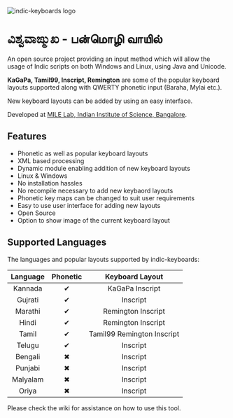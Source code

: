 ![indic-keyboards logo](https://raw.github.com/ssonal/indic-keyboards/master/images/indickeyboards.png)
# <b>ವಿಶ್ವವಾಙ್ಮುಖ</b> - <b>பன்மொழி வாயில்</b>

An open source project providing an input method which will allow the usage of Indic scripts on both Windows and Linux, using Java and Unicode.

**KaGaPa, Tamil99, Inscript, Remington** are some of the popular keyboard layouts supported along with QWERTY phonetic input (Baraha, Mylai etc.).

New keyboard layouts can be added by using an easy interface.

Developed at [MILE Lab, Indian Institute of Science, Bangalore](http://mile.ee.iisc.ernet.in).
## Features
+ Phonetic as well as popular keyboard layouts
+ XML based processing
+ Dynamic module enabling addition of new keyboard layouts
+ Linux & Windows
+ No installation hassles
+ No recompile necessary to add new keybaord layouts
+ Phonetic key maps can be changed to suit user requirements
+ Easy to use user interface for adding new layouts
+ Open Source
+ Option to show image of the current keyboard layout


## Supported Languages
The languages and popular layouts supported by indic-keyboards:

| Language | Phonetic | Keyboard Layout |
|:--------:|:--------:|:---------------:|
|  Kannada | &#10004; | KaGaPa Inscript |
| Gujrati  | &#10004; | Inscript        |
| Marathi  | &#10004; | Remington Inscript |
| Hindi    | &#10004; | Remington Inscript |
| Tamil    | &#10004; | Tamil99 Remington Inscript |
| Telugu   | &#10004; | Inscript |
| Bengali  | &#10006; | Inscript |
| Punjabi  | &#10006; | Inscript |
| Malyalam | &#10006; | Inscript |
| Oriya    | &#10006; | Inscript |

Please check the wiki for assistance on how to use this tool.
